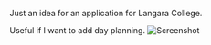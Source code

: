 
Just an idea for an application for Langara College.

Useful if I want to add day planning.
![Screenshot](https://github.com/achohan01/Summary/blob/master/AddedSearchType.png)
